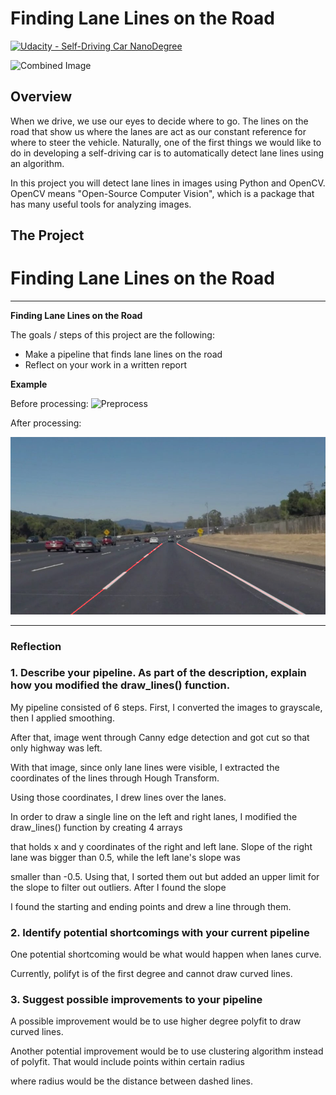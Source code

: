 # **Finding Lane Lines on the Road** 
[![Udacity - Self-Driving Car NanoDegree](https://s3.amazonaws.com/udacity-sdc/github/shield-carnd.svg)](http://www.udacity.com/drive)

<img src="examples/laneLines_thirdPass.jpg" width="480" alt="Combined Image" />

Overview
---

When we drive, we use our eyes to decide where to go.  The lines on the road that show us where the lanes are act as our constant reference for where to steer the vehicle.  Naturally, one of the first things we would like to do in developing a self-driving car is to automatically detect lane lines using an algorithm.

In this project you will detect lane lines in images using Python and OpenCV.  OpenCV means "Open-Source Computer Vision", which is a package that has many useful tools for analyzing images.


The Project
---

# **Finding Lane Lines on the Road** 

---

**Finding Lane Lines on the Road**

The goals / steps of this project are the following:
* Make a pipeline that finds lane lines on the road
* Reflect on your work in a written report

**Example**

Before processing:
![Preprocess](./test_images/solidWhiteCurve.jpg)

After processing:

![Processed](./test_images_output/solidWhiteCurve.jpg)

---

### Reflection

### 1. Describe your pipeline. As part of the description, explain how you modified the draw_lines() function.

My pipeline consisted of 6 steps. First, I converted the images to grayscale, then I applied smoothing.

After that, image went through Canny edge detection and got cut so that only highway was left. 

With that image, since only lane lines were visible, I extracted the coordinates of the lines through Hough Transform.

Using those coordinates, I drew lines over the lanes.

In order to draw a single line on the left and right lanes, I modified the draw_lines() function by creating 4 arrays

that holds x and y coordinates of the right and left lane. Slope of the right lane was bigger than 0.5, while the left lane's slope was

smaller than -0.5. Using that, I sorted them out but added an upper limit for the slope to filter out outliers. After I found the slope

I found the starting and ending points and drew a line through them. 


### 2. Identify potential shortcomings with your current pipeline


One potential shortcoming would be what would happen when lanes curve.

Currently, polifyt is of the first degree and cannot draw curved lines.


### 3. Suggest possible improvements to your pipeline

A possible improvement would be to use higher degree polyfit to draw curved lines.

Another potential improvement would be to use clustering algorithm instead of polyfit. That would include points within certain radius

where radius would be the distance between dashed lines.


